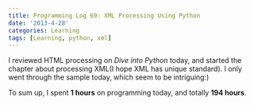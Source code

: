 ```yaml
---
title: Programming Log 69: XML Processing Using Python
date: '2013-4-28'
categories: Learning
tags: [Learning, python, xml]
---
```


I reviewed HTML processing on *Dive into Python* today, and started the chapter about processing XML(I hope XML has unique standard). I only went through the sample today, which seem to be intriguing:)

To sum up, I spent **1 hours** on programming today, and totally **194 hours**.
